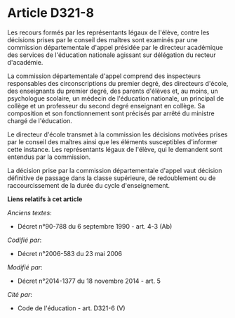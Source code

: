 # Article D321-8

Les recours formés par les représentants légaux de l'élève, contre les décisions prises par le conseil des maîtres sont
examinés par une commission départementale d'appel présidée par le directeur académique des services de l'éducation nationale
agissant sur délégation du recteur d'académie. 

La commission départementale d'appel comprend des inspecteurs responsables des circonscriptions du premier degré, des
directeurs d'école, des enseignants du premier degré, des parents d'élèves et, au moins, un psychologue scolaire, un médecin
de l'éducation nationale, un principal de collège et un professeur du second degré enseignant en collège. Sa composition et
son fonctionnement sont précisés par arrêté du ministre chargé de l'éducation. 

Le directeur d'école transmet à la commission les décisions motivées prises par le conseil des maîtres ainsi que les éléments
susceptibles d'informer cette instance. Les représentants légaux  de l'élève, qui le demandent sont entendus par la
commission. 

La décision prise par la commission départementale d'appel vaut décision définitive de passage dans la classe supérieure, de
redoublement ou de raccourcissement de la durée du cycle d'enseignement.

**Liens relatifs à cet article**

_Anciens textes_:

  - Décret n°90-788 du 6 septembre 1990 - art. 4-3 (Ab)

_Codifié par_:

  - Décret n°2006-583 du 23 mai 2006

_Modifié par_:

  - Décret n°2014-1377 du 18 novembre 2014 - art. 5

_Cité par_:

  - Code de l'éducation - art. D321-6 (V)
